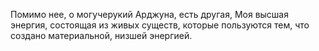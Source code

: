 Помимо нее, о могучерукий Арджуна, есть другая, Моя высшая энергия, состоящая из живых существ, которые пользуются тем, что создано материальной, низшей энергией.